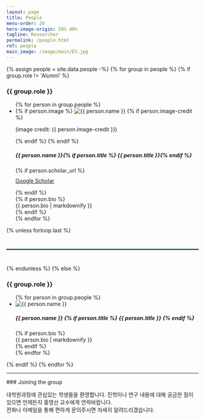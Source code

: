 ```yaml
---
layout: page
title: People
menu-order: 20
hero-image-origin: 50% 40%
tagline: Researcher
permalink: /people.html
ref: people
main_image: /image/main/EV.jpg
---
```


<div class="row">
{% assign people = site.data.people -%}
{% for group in people %}
  {% if group.role != 'Alumni' %}
    <div class="image-grid {{ group.role | downcase | replace: ' ', '-' }}">
      <h3>{{ group.role }}</h3>
      <ul class="no-bullet">
        {% for person in group.people %}
          <li id="{{ person.name | downcase | replace: ' ', '-' }}">
            <div class="person-row">
              <div class="photo">
                {% if person.image %}
                  <img class="pi-photo" src="{{ site.baseurl }}/image/people/{{ person.image }}" alt="{{ person.name }}">
                  {% if person.image-credit %}
                    <p class="image-credit">(image credit: {{ person.image-credit }})</p>
                  {% endif %}
                {% endif %}
                <h5 class="name sm-bottom-margin">
                  {{ person.name }}{% if person.title %} <span>{{ person.title }}</span>{% endif %}
                </h5>
                {% if person.scholar_url %}
                  <p style="margin-top: 10px;">
                    <a href="{{ person.scholar_url }}" target="_blank">Google Scholar</a>
                  </p>
                {% endif %}
              </div>
              <div class="details">
                {% if person.bio %}
                  <div class="sm-top-margin">
                    {{ person.bio | markdownify }}
                  </div>
                {% endif %}
              </div>
            </div>
          </li>
        {% endfor %}
      </ul>
    </div>
    {% unless forloop.last %}
      <hr style="border: none; border-top: 2px solid #157878; margin: 40px 0;">
    {% endunless %}
  {% else %}
    <div class="image-grid {{ group.role | downcase | replace: ' ', '-' }}">
      <h3>{{ group.role }}</h3>
      <ul class="no-bullet">
        {% for person in group.people %}
          <li id="{{ person.name | downcase | replace: ' ', '-' }}">
            <div class="person-row">
              <div class="photo">
                <img class="pi-photo" src="{{ site.baseurl }}/image/people/Blank.jpg" alt="{{ person.name }}">
                <h5 class="name sm-bottom-margin">
                  {{ person.name }}
                  {% if person.title %}
                    <span>{{ person.title }}</span>
                  {% endif %}
                </h5>
              </div>
              <div class="details">
                {% if person.bio %}
                  <div class="sm-top-margin">
                    {{ person.bio | markdownify }}
                  </div>
                {% endif %}
              </div>
            </div>
          </li>
        {% endfor %}
      </ul>
    </div>
  {% endif %}
{% endfor %}
</div>

---

<div class="row">
  <div class="col-xs-12 col-md-10 col-lg-8 col-md-offset-1 col-lg-offset-2" markdown="1">
### Joining the group

대학원과정에 관심있는 학생들을 환영합니다. 진학이나 연구 내용에 대해 궁금한 점이 있으면 언제든지 홍영선 교수에게 연락바랍니다.<br>
전화나 이메일을 통해 편하게 문의주시면 자세히 알려드리겠습니다. 

  </div>
</div>
